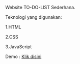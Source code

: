 Website TO-DO-LIST Sederhana.

Teknologi yang digunakan: 

1.HTML 

2.CSS 

3.JavaScript

Demo : <a href="https://raiadnyana.github.io/To-Do-List/">Klik disini</a>
